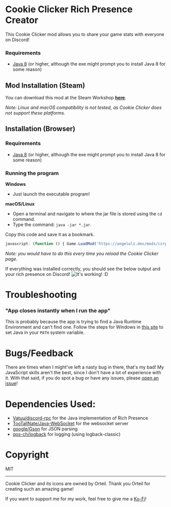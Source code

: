 # Cookie Clicker Rich Presence Creator
This Cookie Clicker mod allows you to share your game stats with everyone on Discord!
### Requirements
- [Java 8](https://java.com/en/download/) (or higher, although the exe might prompt you to install Java 8 for some reason)


## Mod Installation (Steam)
You can download this mod at the Steam Workshop **[here](https://steamcommunity.com/sharedfiles/filedetails/?id=2708959340)**.

*Note: Linux and macOS compatibility is not tested, as Cookie Clicker does not support these platforms.*

## Installation (Browser)
### Requirements
- [Java 8](https://java.com/en/download/) (or higher, although the exe might prompt you to install Java 8 for some reason)

### Running the program

**Windows**
- Just launch the executable program!

**macOS/Linux**
- Open a terminal and navigate to where the jar file is stored using the `cd` command.
- Type the command: `java -jar *.jar`.

Copy this code and save it as a bookmark.
```javascript
javascript: (function () { Game.LoadMod('https://angelolz.dev/mods/ccrpc/main.js?v1.3'); }());
```

*Note: you would have to do this every time you reload the Cookie Clicker page.*

If everything was installed correctly, you should see the below output and your rich presence on Discord!
![It's working! :D](https://i.imgur.com/JAIsMk4.png)

# Troubleshooting
### "App closes instantly when I run the app"
This is probably because the app is trying to find a Java Runtime Environment and can't find one. Follow the steps for 
Windows in [this site](https://www.geeksforgeeks.org/how-to-set-java-path-in-windows-and-linux/) to set Java in your `PATH` system variable.

# Bugs/Feedback
There are times when I might've left a nasty bug in there, that's my bad! My JavaScript skills aren't the best, since I 
don't have a lot of experience with it. With that said, if you do spot a bug or have any issues, please [open an issue](https://github.com/angelolz1/CookieClickerRPC/issues)!

# Dependencies Used:
- [Vatuu/discord-rpc](https://github.com/Vatuu/discord-rpc) for the Java implementation of Rich Presence
- [TooTallNate/Java-WebSocket](https://github.com/TooTallNate/Java-WebSocket) for the websocket server
- [google/Gson](https://github.com/google/gson) for JSON parsing
- [qos-ch/logback](https://github.com/qos-ch/logback) for logging (using logback-classic)

# Copyright
MIT

---
Cookie Clicker and its icons are owned by Orteil. Thank you Orteil for creating such an amazing game!

If you want to support me for my work, feel free to give me a [Ko-Fi](https://ko-fi.com/angelolz)!
